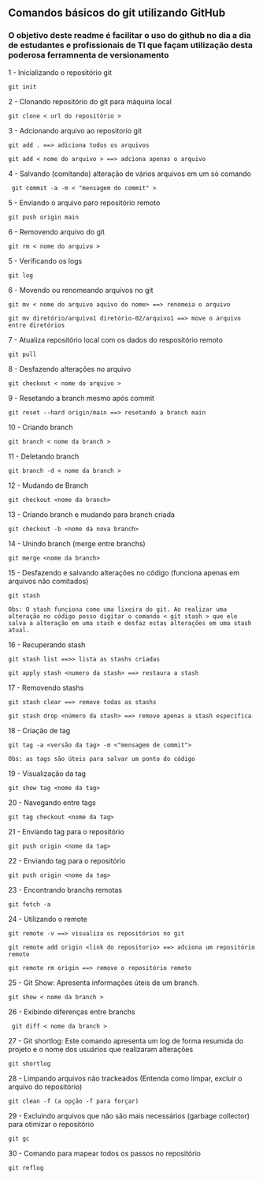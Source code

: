 ## Comandos básicos do git utilizando GitHub ##

### O objetivo deste readme é facilitar o uso do github no dia a dia de estudantes e profissionais de TI que façam utilização desta poderosa ferramnenta de versionamento

1 - Inicializando o repositório git

    git init

2 - Clonando repositório do git para máquina local

    git clone < url do repositório >

3 - Adcionando arquivo ao repositorio git

    git add . ==> adiciona todos os arquivos

    git add < nome do arquivo > ==> adciona apenas o arquivo

4 - Salvando (comitando) alteração de vários arquivos em um só comando

     git commit -a -m < "mensagem do commit" >

5 - Enviando o arquivo paro repositório remoto

    git push origin main

6 - Removendo arquivo do git

    git rm < nome do arquivo >

5 - Verificando os logs

    git log

6 - Movendo ou renomeando arquivos no git

    git mv < nome do arquivo aquivo do nome> ==> renomeia o arquivo

    git mv diretório/arquivo1 diretório-02/arquivo1 ==> move o arquivo entre diretórios

7 - Atualiza repositório local com os dados do respositório remoto

    git pull

8 - Desfazendo alterações no arquivo

    git checkout < nome do arquivo >

9 - Resetando a branch mesmo após commit

    git reset --hard origin/main ==> resetando a branch main

10 - Criando branch

    git branch < nome da branch >

11 - Deletando branch

    git branch -d < nome da branch >

12 - Mudando de Branch

    git checkout <nome da branch>

13 - Criando branch e mudando para branch criada

    git checkout -b <nome da nova branch>

14 - Unindo branch (merge entre branchs)

    git merge <nome da branch>

15 - Desfazendo e salvando alterações no código (funciona apenas em arquivos não comitados)

    git stash

    Obs: O stash funciona como uma lixeira do git. Ao realizar uma alteração no código posso digitar o comando < git stash > que ele salva a alteração em uma stash e desfaz estas alterações em uma stash atual.

16 - Recuperando stash

    git stash list ==>> lista as stashs criadas

    git apply stash <numero da stash> ==> restaura a stash

17 - Removendo stashs

    git stash clear ==> remove todas as stashs

    git stash drop <número da stash> ==> remove apenas a stash específica

18 - Criação de tag

    git tag -a <versão da tag> -m <"mensagem de commit">

    Obs: as tags são úteis para salvar um ponto do código

19 - Visualização da tag

    git show tag <nome da tag>

20 - Navegando entre tags

    git tag checkout <nome da tag>

21 - Enviando tag para o repositório

    git push origin <nome da tag>

22 - Enviando tag para o repositório

    git push origin <nome da tag>

23 - Encontrando branchs remotas

    git fetch -a

24 - Utilizando o remote

    git remote -v ==> visualiza os repositórios no git

    git remote add origin <link do repositorio> ==> adciona um repositório remoto

    git remote rm origin ==> remove o repositório remoto


25 - Git Show: Apresenta informações úteis de um branch.

    git show < nome da branch >

26 - Exibindo diferenças entre branchs

     git diff < nome da branch >

27 - Git shortlog: Este comando apresenta um log de forma resumida do projeto e o nome dos usuários que realizaram alterações

    git shortlog

28 - Limpando arquivos não trackeados (Entenda como limpar, excluir o arquivo do repositório)

    git clean -f (a opção -f para forçar)

29 - Excluindo arquivos que não são mais necessários (garbage collector) para otimizar o repositório

    git gc

30 - Comando para mapear todos os passos no repositório

    git reflog